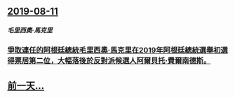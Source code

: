 ## [2019-08-11](/zh/news/2019/08/11/index.md)

##### 毛里西奧·馬克里
### [爭取連任的阿根廷總統毛里西奧·馬克里在2019年阿根廷總統選舉初選得票居第二位，大幅落後於反對派候選人阿爾貝托·費爾南德斯。 ](/zh/news/2019/08/11/爭取連任的阿根廷總統毛里西奧-馬克里在2019年阿根廷總統選舉初選得票居第二位-大幅落後於反對派候選人阿爾貝托-費爾南德.md)
## [前一天...](/zh/news/2019/08/10/index.md)

